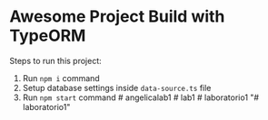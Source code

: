 # Awesome Project Build with TypeORM

Steps to run this project:

1. Run `npm i` command
2. Setup database settings inside `data-source.ts` file
3. Run `npm start` command
#   a n g e l i c a l a b 1  
 #   l a b 1  
 #   l a b o r a t o r i o 1  
 "# laboratorio1" 
